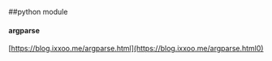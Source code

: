 ##python module

#### argparse

[https://blog.ixxoo.me/argparse.html](https://blog.ixxoo.me/argparse.html0)